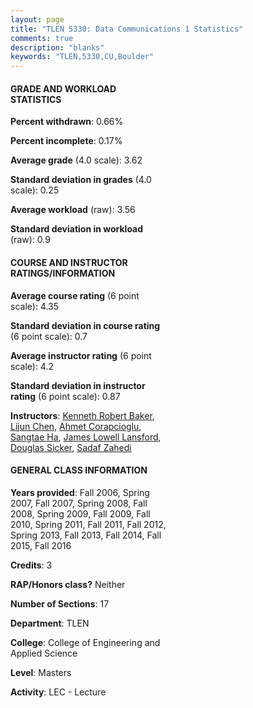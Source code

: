 ```yaml
---
layout: page
title: "TLEN 5330: Data Communications 1 Statistics"
comments: true
description: "blanks"
keywords: "TLEN,5330,CU,Boulder"
---
```

<head>
<script src="https://ajax.googleapis.com/ajax/libs/jquery/2.1.3/jquery.min.js"></script>
<script src="https://dl.dropboxusercontent.com/s/pc42nxpaw1ea4o9/highcharts.js?dl=0"></script>
<!-- <script src="../assets/js/highcharts.js"></script> -->
<style type="text/css">@font-face {
	font-family: "Bebas Neue";
	src: url(https://www.filehosting.org/file/details/544349/BebasNeue Regular.otf) format("opentype");
	}
	h1.Bebas { 
		font-family: "Bebas Neue", Verdana, Tahoma;
	}
</style>
</head>
<body>
	<div id="container" style="float: right; width: 45%; height: 88%; margin-left: 2.5%; margin-right: 2.5%;"></div>
	<script language="JavaScript">
		$(document).ready(function() {
		var chart = {type: 'column'};
		var title = {text: 'Grade Distribution'};
		var xAxis = {categories: ['A','B','C','D','F'],crosshair: true};
		var yAxis = {min: 0,title: {text: 'Percentage'}};
		var tooltip = {headerFormat: '<center><b><span style="font-size:20px">{point.key}</span></b></center>',
		               pointFormat: '<td style="padding:0"><b>{point.y:.1f}%</b></td>',
		               footerFormat: '</table>',shared: true,useHTML: true};
		var plotOptions = {column: {pointPadding: 0.0,borderWidth: 0}};  
		var credits = {enabled: false};var series= [{name: 'Percent',data: [67.15,30.9,1.78,0.0,0.0,]}];
		var json = {};
		json.chart = chart;
		json.title = title;
		json.tooltip = tooltip;
		json.xAxis = xAxis;
		json.yAxis = yAxis;  
		json.series = series;
		json.plotOptions = plotOptions;  
		json.credits = credits;
		$('#container').highcharts(json);
	});
	</script>
</body>
			   
#### GRADE AND WORKLOAD STATISTICS

**Percent withdrawn**: 0.66%

**Percent incomplete**: 0.17%

**Average grade** (4.0 scale): 3.62

**Standard deviation in grades** (4.0 scale): 0.25

**Average workload** (raw): 3.56

**Standard deviation in workload** (raw): 0.9

#### COURSE AND INSTRUCTOR RATINGS/INFORMATION

**Average course rating** (6 point scale): 4.35

**Standard deviation in course rating** (6 point scale): 0.7

**Average instructor rating** (6 point scale): 4.2

**Standard deviation in instructor rating** (6 point scale): 0.87

**Instructors**: <a href='../../instructors/Kenneth_Robert_Baker'>Kenneth Robert Baker</a>, <a href='../../instructors/Lijun_Chen'>Lijun Chen</a>, <a href='../../instructors/Ahmet_Corapcioglu'>Ahmet Corapcioglu</a>, <a href='../../instructors/Sangtae_Ha'>Sangtae Ha</a>, <a href='../../instructors/James_Lowell_Lansford'>James Lowell Lansford</a>, <a href='../../instructors/Douglas_Sicker'>Douglas Sicker</a>, <a href='../../instructors/Sadaf_Zahedi'>Sadaf Zahedi</a>

#### GENERAL CLASS INFORMATION

**Years provided**: Fall 2006, Spring 2007, Fall 2007, Spring 2008, Fall 2008, Spring 2009, Fall 2009, Fall 2010, Spring 2011, Fall 2011, Fall 2012, Spring 2013, Fall 2013, Fall 2014, Fall 2015, Fall 2016

**Credits**: 3

**RAP/Honors class?** Neither

**Number of Sections**: 17

**Department**: TLEN

**College**: College of Engineering and Applied Science

**Level**: Masters

**Activity**: LEC - Lecture
